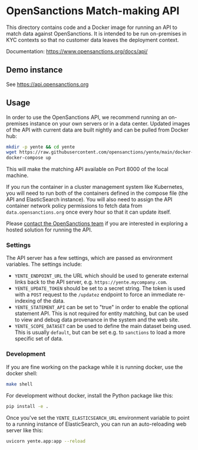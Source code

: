 # OpenSanctions Match-making API

This directory contains code and a Docker image for running an API to match data against
OpenSanctions. It is intended to be run on-premises in KYC contexts so that no customer
data leaves the deployment context.

Documentation: https://www.opensanctions.org/docs/api/

## Demo instance

See https://api.opensanctions.org 

## Usage

In order to use the OpenSanctions API, we recommend running an on-premises instance on your own servers or in a data center. Updated images of the API with current data are built nightly and can be pulled from Docker hub:

```bash
mkdir -p yente && cd yente
wget https://raw.githubusercontent.com/opensanctions/yente/main/docker-compose.yml
docker-compose up
```

This will make the matching API available on Port 8000 of the local machine.

If you run the container in a cluster management system like Kubernetes, you will need to run both of the containers defined in the compose file (the API and ElasticSearch instance). You will also need to assign the API container network policy permissions to fetch data from `data.opensanctions.org` once every hour so that it can update itself.

Please [contact the OpenSanctions team](https://www.opensanctions.org/contact/) if you are interested in exploring a hosted solution for running the API.

### Settings

The API server has a few settings, which are passed as environment variables. The settings include:

* ``YENTE_ENDPOINT_URL`` the URL which should be used to generate external links back to
  the API server, e.g. ``https://yente.mycompany.com``.
* ``YENTE_UPDATE_TOKEN`` should be set to a secret string. The token is used with a `POST` request to the `/updatez` endpoint to force an immediate re-indexing of the data.
* ``YENTE_STATEMENT_API`` can be set to "true" in order to enable the optional statement API. This is not required for entity matching, but can be used to view and debug data provenance in the system and the web site.
* ``YENTE_SCOPE_DATASET`` can be used to define the main dataset being used. This is
  usually ``default``, but can be set e.g. to ``sanctions`` to load a more specific set
  of data.

### Development

If you are fine working on the package while it is running docker, use the docker shell:

```bash
make shell
```

For development without docker, install the Python package like this:

```bash
pip install -e .
```

Once you've set the ``YENTE_ELASTICSEARCH_URL`` environment variable to point to a running instance of ElasticSearch, you can run an auto-reloading web server like this:

```bash
uvicorn yente.app:app --reload
```
